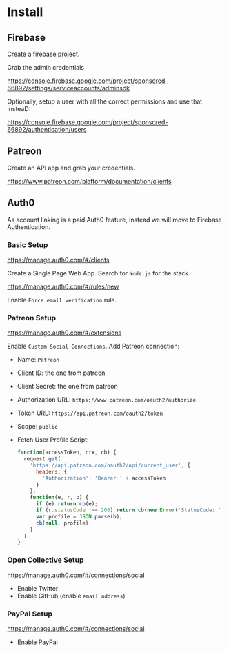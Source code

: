 # Install

## Firebase

Create a firebase project.

Grab the admin credentials

https://console.firebase.google.com/project/sponsored-66892/settings/serviceaccounts/adminsdk

Optionally, setup a user with all the correct permissions and use that insteaD:

https://console.firebase.google.com/project/sponsored-66892/authentication/users


## Patreon

Create an API app and grab your credentials.

https://www.patreon.com/platform/documentation/clients


## Auth0

As account linking is a paid Auth0 feature, instead we will move to Firebase Authentication.

### Basic Setup

https://manage.auth0.com/#/clients

Create a Single Page Web App. Search for `Node.js` for the stack.

https://manage.auth0.com/#/rules/new

Enable `Force email verification` rule.

### Patreon Setup

https://manage.auth0.com/#/extensions

Enable `Custom Social Connections`. Add Patreon connection:

- Name: `Patreon`
- Client ID: the one from patreon
- Client Secret: the one from patreon
- Authorization URL: `https://www.patreon.com/oauth2/authorize`
- Token URL: `https://api.patreon.com/oauth2/token`
- Scope: `public`
- Fetch User Profile Script:

  ``` javascript
  function(accessToken, ctx, cb) {
    request.get(
      'https://api.patreon.com/oauth2/api/current_user', {
        headers: {
          'Authorization': 'Bearer ' + accessToken
        }
      },
      function(e, r, b) {
        if (e) return cb(e);
        if (r.statusCode !== 200) return cb(new Error('StatusCode: ' + r.statusCode));
        var profile = JSON.parse(b);
        cb(null, profile);
      }
    )
  }
  ```


### Open Collective Setup

https://manage.auth0.com/#/connections/social

- Enable Twitter
- Enable GitHub (enable `email address`)

### PayPal Setup

https://manage.auth0.com/#/connections/social

- Enable PayPal